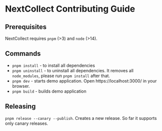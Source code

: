 # NextCollect Contributing Guide

## Prerequisites

NextCollect requires `pnpm` (>3) and `node` (>14).

## Commands

* `pnpm install` - to install all dependencies
* `pnpm uninstall` - to uninstall all dependencies. It removes all `node_modules`, please 
run `pnpm install` after that.
* `pnpm dev` - starts demo application. Open https://localhost:3000/ in your browser.
* `pnpm build` - builds demo application

## Releasing

`pnpm release --canary --publish`. Creates a new release. So far it supports only canary releases.


